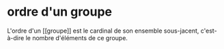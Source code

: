 # ordre d'un groupe

L'ordre d'un [[groupe]] est le cardinal de son ensemble sous-jacent, c'est-à-dire le nombre d'éléments de ce groupe.